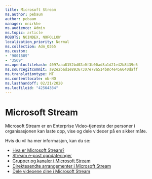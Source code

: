 ```yaml
---
title: Microsoft Stream
ms.author: pebaum
author: pebaum
manager: mnirkhe
ms.audience: Admin
ms.topic: article
ROBOTS: NOINDEX, NOFOLLOW
localization_priority: Normal
ms.collection: Adm_O365
ms.custom:
- "9001509"
- "3569"
ms.openlocfilehash: 4097aaa8152bd02a0f3b00ad8a1d21e42b8439e5
ms.sourcegitcommit: a92e2bad1e89367307e78a514b8c4e456640daff
ms.translationtype: MT
ms.contentlocale: nb-NO
ms.lasthandoff: 02/21/2020
ms.locfileid: "42564384"
---
```

# <a name="microsoft-stream"></a>Microsoft Stream

Microsoft Stream er en Enterprise Video-tjeneste der personer i organisasjonen kan laste opp, vise og dele videoer på en sikker måte. 

Hvis du vil ha mer informasjon, kan du se:

- [Hva er Microsoft Stream?](https://docs.microsoft.com/en-us/stream/overview)
- [Stream e-post oppdateringer](https://techcommunity.microsoft.com/t5/microsoft-stream-service-updates/bd-p/StreamAnnouncements)
- [Grupper og kanaler i Microsoft Stream](https://docs.microsoft.com/en-us/stream/groups-channels-organization)
- [Direktesendte arrangementer i Microsoft Stream](https://docs.microsoft.com/en-us/stream/live-event-overview)
- [Dele videoene dine i Microsoft Stream](https://docs.microsoft.com/en-us/stream/portal-share-video)